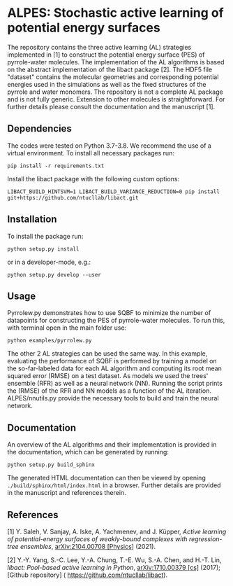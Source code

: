 # ALPES: Stochastic active learning of potential energy surfaces

The repository contains the three active learning (AL) strategies implemented in
[1] to construct the potential energy surface (PES) of pyrrole-water molecules.
The implementation of the AL algorithms is based on the abstract implementation
of the libact package [2]. The HDF5 file "dataset" contains the molecular
geometries and corresponding potential energies used in the simulations as well
as the fixed structures of the pyrrole and water monomers. The repository is not
a complete AL package and is not fully generic. Extension to other molecules is
straightforward. For further details please consult the documentation and the
manuscript [1].

## Dependencies

The codes were tested on Python 3.7-3.8. We recommend the use of a virtual
environment. To install all necessary packages run:

```
pip install -r requirements.txt
```
Install the libact package with the following custom options:
```
LIBACT_BUILD_HINTSVM=1 LIBACT_BUILD_VARIANCE_REDUCTION=0 pip install git+https://github.com/ntucllab/libact.git
```


## Installation

To install the package run:
```
python setup.py install
```
or in a developer-mode, e.g.:
```
python setup.py develop --user
```


## Usage

Pyrrolew.py demonstrates how to use SQBF to minimize the number of datapoints
for constructing the PES of pyrrole-water molecules. To run this, with terminal
open in the main folder use:

```
python examples/pyrrolew.py
```

The other 2 AL strategies can be used the same way. In this example, evaluating
the performance of SQBF is performed by training a model on the so-far-labeled
data for each AL algorithm and computing its root mean squared error (RMSE) on a test dataset. As
models we used the trees' ensemble (RFR) as well as a neural network (NN). Running the script prints the (RMSE) of the RFR and NN models as a function of the AL iteration.
ALPES/nnutils.py provide the necessary tools to build and train the neural
network.


## Documentation

An overview of the AL algorithms and their implementation is provided in the
documentation, which can be generated by running:

```
python setup.py build_sphinx
```

The generated HTML documentation can then be viewed by opening
`./build/sphinx/html/index.html` in a browser. Further details are provided in
the manuscript and references therein.


## References

[1] Y. Saleh, V. Sanjay, A. Iske, A. Yachmenev, and J. Küpper, *Active learning
of potential-energy surfaces of weakly-bound complexes with regression-tree
ensembles*, [arXiv:2104.00708 [Physics]]( http://arxiv.org/abs/2104.00708) (2021).

[2] Y.-Y. Yang, S.-C. Lee, Y.-A. Chung, T.-E. Wu, S.-A. Chen, and H.-T. Lin, *libact: Pool-based active learning in Python*, [arXiv:1710.00379 [cs]]( http://arxiv.org/abs/1710.00379) (2017); [Github repository] ( https://github.com/ntucllab/libact).



<!-- Put Emacs local variables into HTML comment
Local Variables:
coding: utf-8
fill-column: 80
End:
-->
